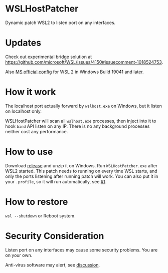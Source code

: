 # WSLHostPatcher
Dynamic patch WSL2 to listen port on any interfaces.

# Updates
Check out experimental bridge solution at https://github.com/microsoft/WSL/issues/4150#issuecomment-1018524753.

Also [MS official config](https://docs.microsoft.com/en-us/windows/wsl/wsl-config#configuration-setting-for-wslconfig) for WSL 2 in Windows Build 19041 and later.

# How it work
The localhost port actually forward by `wslhost.exe` on Windows, but it listen on localhost only.

WSLHostPatcher will scan all `wslhost.exe` processes, then inject into it to hook `bind` API  listen on any IP.
There is no any background processes neither cost any performance.

# How to use
Download [release](https://github.com/CzBiX/WSLHostPatcher/releases/latest) and unzip it on Windows. Run `WSLHostPatcher.exe` after WSL2 started.
This patch needs to running on every time WSL starts, and only the ports listening after running patch will work.
You can also put it in your `.profile`, so it will run automatically, see [#1](https://github.com/CzBiX/WSLHostPatcher/issues/1).

# How to restore
`wsl --shutdown` or Reboot system.

# Security Consideration
Listen port on any interfaces may cause some security problems. You are on your own.

Anti-virus software may alert, see [discussion](https://github.com/CzBiX/WSLHostPatcher/discussions/16).

